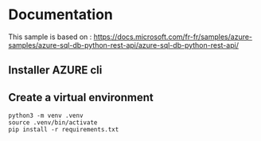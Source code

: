 
# Documentation

This sample is based on : https://docs.microsoft.com/fr-fr/samples/azure-samples/azure-sql-db-python-rest-api/azure-sql-db-python-rest-api/

## Installer AZURE cli


## Create a virtual environment

```
python3 -m venv .venv
source .venv/bin/activate
pip install -r requirements.txt
```



